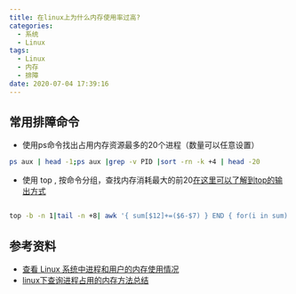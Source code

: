 ```yaml
---
title: 在linux上为什么内存使用率过高?
categories:
  - 系统
  - Linux
tags:
  - Linux
  - 内存
  - 排障
date: 2020-07-04 17:39:16
---
```


## 常用排障命令

* 使用ps命令找出占用内存资源最多的20个进程（数量可以任意设置）

```bash
ps aux | head -1;ps aux |grep -v PID |sort -rn -k +4 | head -20

```


* 使用 top , 按命令分组，查找内存消耗最大的前20[在这里可以了解到top的输出方式](https://www.2daygeek.com/understanding-linux-top-command-output-usage/)

```bash

top -b -n 1|tail -n +8| awk '{ sum[$12]+=($6-$7) } END { for(i in sum) {print i,sum[i]/1024}}'|sort -rn -k +2|head -20

```

## 参考资料

* [查看 Linux 系统中进程和用户的内存使用情况](https://juejin.im/post/5e3c13dbf265da576f52f706)
* [linux下查询进程占用的内存方法总结](https://segmentfault.com/a/1190000004147558)

